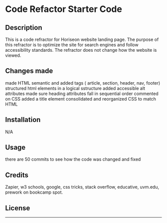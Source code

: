 # Code Refactor Starter Code

## Description

This is a code refractor for Horiseon website landing page. The purpose of this refractor is to optimize the site for search engines and follow accessibility standards. The refractor does not change how the website is viewed.

## Changes made 

made HTML semantic and added tags ( article, section, header, nav, footer)
structured html elements in a logical sstructure
added accessible alt attributes
made sure heading attributes fall in sequential order
commented on CSS
added a title element 
consolidated and reorganized CSS to match HTML




## Installation

N/A

## Usage

there are 50 commits to see how the code was changed and fixed

## Credits

Zapier, w3 schools, google, css tricks, stack overflow, educative, uvm.edu, prework on bookcamp spot.


## License



---
